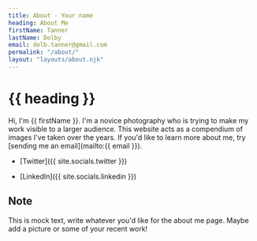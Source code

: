```yaml
---
title: About - Your name
heading: About Me
firstName: Tanner
lastName: Dolby
email: dolb.tanner@gmail.com
permalink: "/about/"
layout: "layouts/about.njk"
---
```


# {{ heading }}

Hi, I'm {{ firstName }}. I'm a novice photography who is trying to make my work visible to a larger audience. This website acts as a compendium of images I've taken over the years. If you'd like to learn more about me, try [sending me an email](mailto:{{ email }}). 

- [Twitter]({{ site.socials.twitter }})

- [LinkedIn]({{ site.socials.linkedin }})

## Note
This is mock text, write whatever you'd like for the about me page. Maybe add a picture or some of your recent work!